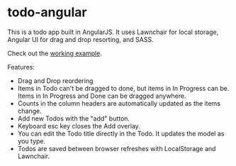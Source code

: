 todo-angular
============

This is a todo app built in AngularJS. It uses Lawnchair for local storage, Angular UI for drag and drop resorting, and SASS.

Check out the [working example](http://lab-todo.friendlyweekdaycrowd.com/ "A working example of a todo app").

Features:
* Drag and Drop reordering
* Items in Todo can't be dragged to done, but items in In Progress can be. Items in In Progress and Done can be dragged anywhere.
* Counts in the column headers are automatically updated as the items change.
* Add new Todos with the "add" button.
* Keyboard esc key closes the Add overlay.
* You can edit the Todo title directly in the Todo. It updates the model as you type.
* Todos are saved between browser refreshes with LocalStorage and Lawnchair.